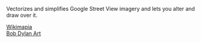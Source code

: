 Vectorizes and simplifies Google Street View imagery and lets you alter and draw over it.

<a href="https://wikimapia.org" target="_blank">Wikimapia</a><br/>
<a href="http://bobdylanart.com" target="_blank">Bob Dylan Art</a>
